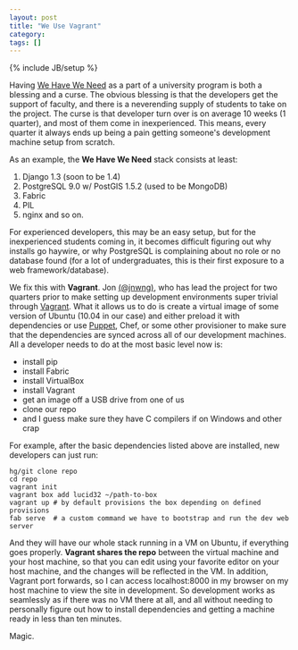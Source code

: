 ```yaml
---
layout: post
title: "We Use Vagrant"
category: 
tags: []
---
```

{% include JB/setup %}

Having [We Have We Need](http://www.lewisf.com/2012/05/08/we-have-we-need-my-transition/)
as a part of a university program is both a blessing and a curse. The obvious blessing is that
the developers get the support of faculty, and there is a neverending supply of students
to take on the project. The curse is that developer turn over is on average 10 weeks
(1 quarter), and most of them come in inexperienced. This means, every quarter it always 
ends up being a pain getting someone's development machine setup from scratch.

As an example, the **We Have We Need** stack consists at least:
1. Django 1.3 (soon to be 1.4)
2. PostgreSQL 9.0 w/ PostGIS 1.5.2 (used to be MongoDB)
3. Fabric
4. PIL
5. nginx
and so on.

For experienced developers, this may be an easy setup, but for the inexperienced students
coming in, it becomes difficult figuring out why installs go haywire, or why PostgreSQL 
is complaining about no role or no database found (for a lot of undergraduates, this is
their first exposure to a web framework/database).

We fix this with **Vagrant**. Jon [(@jnwng)](http://www.twitter.com/#!/jnwng), who has lead the project
for two quarters prior to make setting up development environments super trivial through
[Vagrant](http://ci.vagrantup.com/). What it allows us to do is create a virtual image of
some version of Ubuntu (10.04 in our case) and either preload it with dependencies or use
[Puppet](http://vagrantup.com/docs/provisioners/puppet.html), Chef, or some other provisioner 
to make sure that the dependencies are synced across all of our development machines. All a developer 
needs to do at the most basic level now is:
- install pip
- install Fabric
- install VirtualBox
- install Vagrant
- get an image off a USB drive from one of us
- clone our repo
- and I guess make sure they have C compilers if on Windows and other crap

For example, after the basic dependencies listed above are installed, new developers can just run:

    hg/git clone repo
    cd repo
    vagrant init
    vagrant box add lucid32 ~/path-to-box
    vagrant up # by default provisions the box depending on defined provisions
    fab serve  # a custom command we have to bootstrap and run the dev web server

And they will have our whole stack running in a VM on Ubuntu, if everything goes properly.
**Vagrant shares the repo** between the virtual machine and your host machine, so that
you can edit using your favorite editor on your host machine, and the changes will be
reflected in the VM. In addition, Vagrant port forwards, so I can access localhost:8000 in my browser on my host machine
to view the site in development. So development works as seamlessly as if there was no
VM there at all, and all without needing to personally figure out how to install dependencies and
getting a machine ready in less than ten minutes.

Magic.

